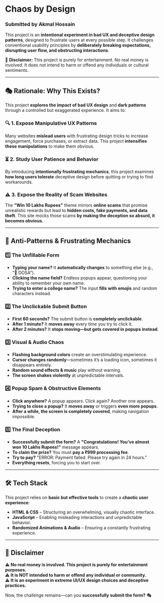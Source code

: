 # **Chaos by Design**  
### **Submitted by Akmal Hossain**  

This project is an **intentional experiment in bad UX and deceptive design patterns**, designed to frustrate users at every possible step. It challenges conventional usability principles by **deliberately breaking expectations, disrupting user flow, and obstructing interactions**.  

🚨 **Disclaimer:** This project is purely for entertainment. No real money is involved. It does not intend to harm or offend any individuals or cultural sentiments.  

---

## **🎭 Rationale: Why This Exists?**  

This project **explores the impact of bad UX design** and **dark patterns** through a controlled but exaggerated experience. It aims to:  

### **🔍 1. Expose Manipulative UX Patterns**  
Many websites **mislead users** with frustrating design tricks to increase engagement, force purchases, or extract data. This project **intensifies these manipulations** to make them obvious.  

### **⏳ 2. Study User Patience and Behavior**  
By introducing **intentionally frustrating mechanics**, this project examines **how long users tolerate** deceptive design before quitting or trying to find workarounds.  

### **⚠️ 3. Expose the Reality of Scam Websites**  
The **"Win 10 Lakhs Rupees"** theme mirrors **online scams** that promise unrealistic rewards but lead to **hidden costs, fake payments, and data theft**. This site mocks those scams **by making the deception so absurd, it becomes obvious**.  

---

## **🚫 Anti-Patterns & Frustrating Mechanics**  

### **1️⃣ The Unfillable Form**  
- **Typing your name?** It **automatically changes** to something else (e.g., "🍛 DOSA").  
- **Clicking the name field?** Endless popups appear, questioning your ability to remember your own name.  
- **Trying to enter a college name?** The input **fills with emojis** and random characters instead.  

### **2️⃣ The Unclickable Submit Button**  
- **First 60 seconds?** The submit button is **completely unclickable**.  
- **After 1 minute?** It **moves away** every time you try to click it.  
- **After 2 minutes?** It **stops moving—but gets covered in popups instead**.  

### **3️⃣ Visual & Audio Chaos**  
- **Flashing background colors** create an overstimulating experience.  
- **Cursor changes randomly**—sometimes it’s a loading icon, sometimes it disappears entirely.  
- **Random sound effects & music** play without warning.  
- **The screen shakes violently** at unpredictable intervals.  

### **4️⃣ Popup Spam & Obstructive Elements**  
- **Click anywhere?** A popup appears. Click again? Another one appears.  
- **Trying to close a popup?** It **moves away** or triggers **even more popups**.  
- **After a while, the screen is completely covered**, making navigation impossible.  

### **5️⃣ The Final Deception**  
- **Successfully submit the form?** A **"Congratulations! You’ve almost won 10 Lakhs Rupees!"** message appears.  
- **To claim the prize?** You must **pay a ₹999 processing fee**.  
- **Try to pay?** "ERROR: Payment failed. Please try again in 24 hours."  
- **Everything resets**, forcing you to start over.  

---

## **🛠️ Tech Stack**  
This project relies on **basic but effective tools** to create a **chaotic user experience**:  
- **HTML & CSS** – Structuring an overwhelming, visually chaotic interface.  
- **JavaScript** – Enabling misleading interactions and unpredictable behavior.  
- **Randomized Animations & Audio** – Ensuring a constantly frustrating experience.  

---

## **🚨 Disclaimer**  
⚠️ **No real money is involved. This project is purely for entertainment purposes.**  
⚠️ **It is NOT intended to harm or offend any individual or community.**  
⚠️ **It is an experiment in extreme UI/UX design choices and deceptive practices.**  

Now, the challenge remains—can you **successfully submit the form?** 🎭  

